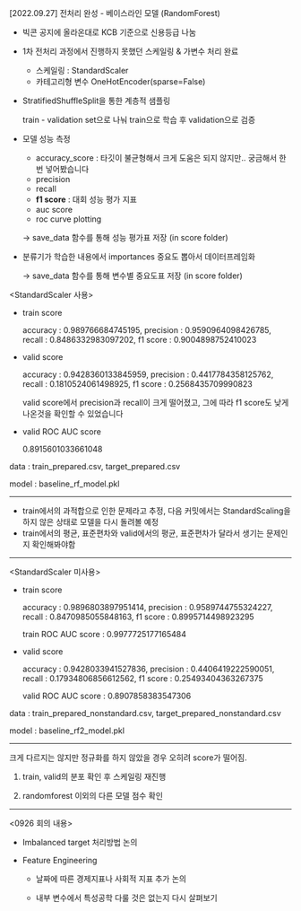 [2022.09.27] 전처리 완성 - 베이스라인 모델 (RandomForest)

* 빅콘 공지에 올라온대로 KCB 기준으로 신용등급 나눔

* 1차 전처리 과정에서 진행하지 못했던 스케일링 & 가변수 처리 완료
  
  - 스케일링 : StandardScaler
  - 카테고리형 변수 OneHotEncoder(sparse=False)

* StratifiedShuffleSplit을 통한 계층적 샘플링
  
  train - validation set으로 나눠 train으로 학습 후 validation으로 검증

* 모델 성능 측정
  
  * accuracy_score : 타깃이 불균형해서 크게 도움은 되지 않지만.. 궁금해서 한 번 넣어봤습니다
  * precision
  * recall
  * **f1 score** : 대회 성능 평가 지표
  * auc score
  * roc curve plotting
  
  -> save_data 함수를 통해 성능 평가표 저장 (in score folder)

* 분류기가 학습한 내용에서 importances 중요도 뽑아서 데이터프레임화
  
  -> save_data 함수를 통해 변수별 중요도표 저장 (in score folder)

\<StandardScaler 사용\>

* train score
  
  accuracy : 0.989766684745195, precision : 0.9590964098426785, recall : 0.8486332983097202, f1 score : 0.9004898752410023

* valid score
  
  accuracy : 0.9428360133845959, precision : 0.4417784358125762, recall : 0.1810524061498925, f1 score : 0.2568435709990823
  
  valid score에서 precision과 recall이 크게 떨어졌고, 그에 따라 f1 score도 낮게 나온것을 확인할 수 있었습니다

* valid ROC AUC score
  
  0.8915601033661048

data : train_prepared.csv, target_prepared.csv

model : baseline_rf_model.pkl

---

- train에서의 과적합으로 인한 문제라고 추정, 다음 커밋에서는 StandardScaling을 하지 않은 상태로 모델을 다시 돌려볼 예정
- train에서의 평균, 표준편차와 valid에서의 평균, 표준편차가 달라서 생기는 문제인지 확인해봐야함

----

\<StandardScaler 미사용\>

* train score
  
  accuracy : 0.9896803897951414, precision : 0.9589744755324227, recall : 0.8470985055848163, f1 score : 0.8995714498923295
  
  train ROC AUC score : 0.9977725177165484

* valid score
  
  accuracy : 0.9428033941527836, precision : 0.4406419222590051, recall : 0.17934806856612562, f1 score : 0.25493404363267375
  
  valid ROC AUC score : 0.8907858383547306

data : train_prepared_nonstandard.csv, target_prepared_nonstandard.csv

model : baseline_rf2_model.pkl

-----

크게 다르지는 않지만 정규화를 하지 않았을 경우 오히려 score가 떨어짐.

1. train, valid의 분포 확인 후 스케일링 재진행

2. randomforest 이외의 다른 모델 점수 확인

-----

<0926 회의 내용>

* Imbalanced target 처리방법 논의

* Feature Engineering
  
  * 날짜에 따른 경제지표나 사회적 지표 추가 논의
  
  * 내부 변수에서 특성공학 다룰 것은 없는지 다시 살펴보기
